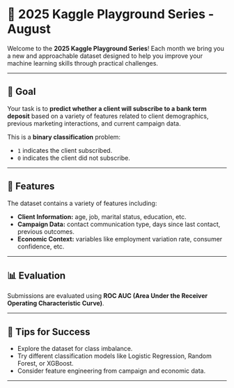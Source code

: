 # 🏦 2025 Kaggle Playground Series - August
        
Welcome to the **2025 Kaggle Playground Series**! Each month we bring you a new and approachable dataset designed to help you improve your machine learning skills through practical challenges.

---  
 
## 🎯 Goal

Your task is to **predict whether a client will subscribe to a bank term deposit** based on a variety of features related to client demographics, previous marketing interactions, and current campaign data.

This is a **binary classification** problem:
- `1` indicates the client subscribed.
- `0` indicates the client did not subscribe.

---

## 🧠 Features

The dataset contains a variety of features including:
- **Client Information:** age, job, marital status, education, etc.
- **Campaign Data:** contact communication type, days since last contact, previous outcomes.
- **Economic Context:** variables like employment variation rate, consumer confidence, etc.

---


## 📊 Evaluation

Submissions are evaluated using **ROC AUC (Area Under the Receiver Operating Characteristic Curve)**.

---

## 🧪 Tips for Success

- Explore the dataset for class imbalance.
- Try different classification models like Logistic Regression, Random Forest, or XGBoost.
- Consider feature engineering from campaign and economic data.

---
